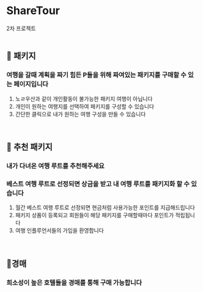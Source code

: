 # ShareTour

2차 프로젝트
<br><br>

## 🛫 패키지
### 여행을 갈때 계획을 짜기 힘든 P들을 위해 짜여있는 패키지를 구매할 수 있는 페이지입니다

1. 노ㄹ우산과 같이 개인활동이 불가능한 패키지 여행이 아닙니다
2. 개인이 원하는 여행지를 선택하여 패키지를 구성할 수 있습니다
3. 간단한 클릭으로 내가 원하는 여행 구성을 만들 수 있습니다

<br>

## 💸 추천 패키지

### 내가 다녀온 여행 루트를 추천해주세요

### 베스트 여행 루트로 선정되면 상금을 받고 내 여행 루트를 패키지화 할 수 있습니다

1. 월간 베스트 여행 루트로 선정되면 현금처럼 사용가능한 포인트를 지급해드립니다
2. 패키지 상품이 등록되고 회원들이 해당 패키지를 구매할때마다 포인트가 적립됩니다
3. 여행 인플루언서들의 가입을 환영합니다

<br>

## 📌경매
### 희소성이 높은 호텔들을 경매를 통해 구매 가능합니다
